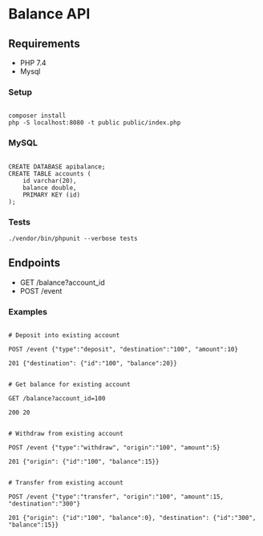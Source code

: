 # Balance API

## Requirements

- PHP 7.4
- Mysql

### Setup

```

composer install
php -S localhost:8080 -t public public/index.php

```

### MySQL

```

CREATE DATABASE apibalance;
CREATE TABLE accounts (
    id varchar(20),
    balance double,
    PRIMARY KEY (id)
);

```

### Tests

````
./vendor/bin/phpunit --verbose tests
````

## Endpoints

- GET /balance?account_id
- POST /event

### Examples

```

# Deposit into existing account

POST /event {"type":"deposit", "destination":"100", "amount":10}

201 {"destination": {"id":"100", "balance":20}}


# Get balance for existing account

GET /balance?account_id=100

200 20


# Withdraw from existing account

POST /event {"type":"withdraw", "origin":"100", "amount":5}

201 {"origin": {"id":"100", "balance":15}}


# Transfer from existing account

POST /event {"type":"transfer", "origin":"100", "amount":15, "destination":"300"}

201 {"origin": {"id":"100", "balance":0}, "destination": {"id":"300", "balance":15}}

```
